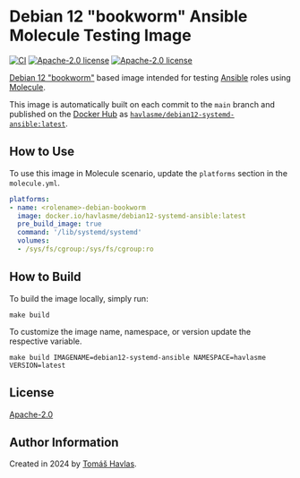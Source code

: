 Debian 12 "bookworm" Ansible Molecule Testing Image
===================================================

[![CI][gitlabci-image]][gitlabci-link]
[![Apache-2.0 license][dockerhub-image]][dockerhub-link]
[![Apache-2.0 license][license-image]][license-link]

[Debian 12 "bookworm"]((https://hub.docker.com/_/debian)) based image intended for testing [Ansible](https://www.ansible.com/) roles using [Molecule](https://ansible.readthedocs.io/projects/molecule/).

This image is automatically built on each commit to the `main` branch and published on the [Docker Hub](https://hub.docker.com/) as [`havlasme/debian12-systemd-ansible:latest`](https://hub.docker.com/r/havlasme/debian12-systemd-ansible).

How to Use
----------

To use this image in Molecule scenario, update the `platforms` section in the `molecule.yml`.

```yaml title="molecule.yml"
platforms:
- name: <rolename>-debian-bookworm
  image: docker.io/havlasme/debian12-systemd-ansible:latest
  pre_build_image: true
  command: '/lib/systemd/systemd'
  volumes:
  - /sys/fs/cgroup:/sys/fs/cgroup:ro
```

How to Build
------------

To build the image locally, simply run:

```shell
make build
```

To customize the image name, namespace, or version update the respective variable.

```shell
make build IMAGENAME=debian12-systemd-ansible NAMESPACE=havlasme VERSION=latest
```

License
-------

[Apache-2.0][license-link]

Author Information
------------------

Created in 2024 by [Tomáš Havlas](https://havlas.me/).


[license-image]: https://img.shields.io/badge/license-Apache2.0-blue.svg?style=flat-square
[license-link]: LICENSE

[dockerhub-image]: https://img.shields.io/docker/pulls/havlasme/debian12-systemd-ansible?style=flat-square
[dockerhub-link]: https://hub.docker.com/r/havlasme/debian12-systemd-ansible

[gitlabci-image]: https://img.shields.io/gitlab/pipeline-status/havlas.me/docker-debian12-systemd-ansible?style=flat-square
[gitlabci-link]: https://gitlab.com/havlas.me/docker-debian12-systemd-ansible/-/pipelines
